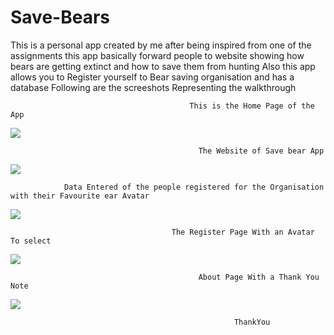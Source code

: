# Save-Bears
This is a personal app created by me after being inspired from one of the assignments
this app basically forward people to website showing how bears are getting extinct and how to save them from hunting 
Also this app allows you to Register yourself to Bear saving organisation and has a database
Following are the screeshots Representing the walkthrough
                                            
                                            This is the Home Page of the App
![](https://github.com/VivekGupta1999/Save-Bears/blob/master/Screeenshots/Screen%20Shot%202020-01-20%20at%201.58.53%20AM.png)

                                              The Website of Save bear App
![](https://github.com/VivekGupta1999/Save-Bears/blob/master/Screeenshots/Screen%20Shot%202020-01-20%20at%201.59.03%20AM.png)

                Data Entered of the people registered for the Organisation with their Favourite ear Avatar
![](https://github.com/VivekGupta1999/Save-Bears/blob/master/Screeenshots/Screen%20Shot%202020-01-20%20at%202.02.25%20AM.png)

                                        The Register Page With an Avatar To select
![](https://github.com/VivekGupta1999/Save-Bears/blob/master/Screeenshots/Screen%20Shot%202020-01-20%20at%202.43.35%20AM.png)


                                              About Page With a Thank You Note
![](https://github.com/VivekGupta1999/Save-Bears/blob/master/Screeenshots/Screen%20Shot%202020-01-20%20at%205.06.41%20AM.png)

                                                      ThankYou



